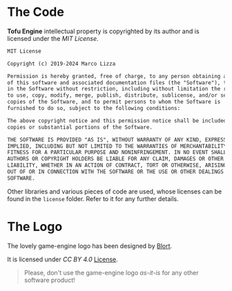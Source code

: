 # The Code

**Tofu Engine** intellectual property is copyrighted by its author and is licensed under the *MIT License*.

```txt
MIT License

Copyright (c) 2019-2024 Marco Lizza

Permission is hereby granted, free of charge, to any person obtaining a copy
of this software and associated documentation files (the "Software"), to deal
in the Software without restriction, including without limitation the rights
to use, copy, modify, merge, publish, distribute, sublicense, and/or sell
copies of the Software, and to permit persons to whom the Software is
furnished to do so, subject to the following conditions:

The above copyright notice and this permission notice shall be included in all
copies or substantial portions of the Software.

THE SOFTWARE IS PROVIDED "AS IS", WITHOUT WARRANTY OF ANY KIND, EXPRESS OR
IMPLIED, INCLUDING BUT NOT LIMITED TO THE WARRANTIES OF MERCHANTABILITY,
FITNESS FOR A PARTICULAR PURPOSE AND NONINFRINGEMENT. IN NO EVENT SHALL THE
AUTHORS OR COPYRIGHT HOLDERS BE LIABLE FOR ANY CLAIM, DAMAGES OR OTHER
LIABILITY, WHETHER IN AN ACTION OF CONTRACT, TORT OR OTHERWISE, ARISING FROM,
OUT OF OR IN CONNECTION WITH THE SOFTWARE OR THE USE OR OTHER DEALINGS IN THE
SOFTWARE.
```

Other libraries and various pieces of code are used, whose licenses can be found in the `license` folder. Refer to it for any further details.

# The Logo

The lovely game-engine logo has been designed by [Blort](https://social.tchncs.de/@Blort).

It is licensed under *CC BY 4.0* [License](https://creativecommons.org/licenses/by/4.0/).

> Please, don't use the game-engine logo *as-it-is* for any other software product!